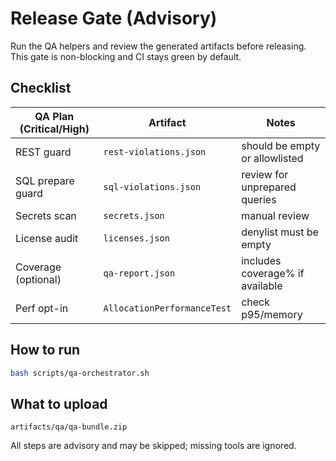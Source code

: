 # Release Gate (Advisory)

Run the QA helpers and review the generated artifacts before releasing. This gate is non-blocking and CI stays green by default.

## Checklist

| QA Plan (Critical/High) | Artifact | Notes |
| --- | --- | --- |
| REST guard | `rest-violations.json` | should be empty or allowlisted |
| SQL prepare guard | `sql-violations.json` | review for unprepared queries |
| Secrets scan | `secrets.json` | manual review |
| License audit | `licenses.json` | denylist must be empty |
| Coverage (optional) | `qa-report.json` | includes coverage% if available |
| Perf opt-in | `AllocationPerformanceTest` | check p95/memory |

## How to run

```bash
bash scripts/qa-orchestrator.sh
```

## What to upload

```
artifacts/qa/qa-bundle.zip
```

All steps are advisory and may be skipped; missing tools are ignored.
